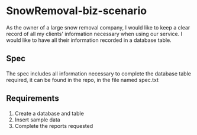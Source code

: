 # SnowRemoval-biz-scenario

#### 
As the owner of a large snow removal company, I would like to keep a clear record of all my clients' information necessary when using our service. I would like to have all their information recorded in a database table.

## Spec

#### 
The spec includes all information necessary to complete the database table required, it can be found in the repo, in the file named  spec.txt


## Requirements

#### 
1. Create a database and table 
2. Insert sample data 
3. Complete the reports requested
